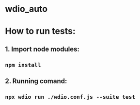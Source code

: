 # wdio_auto

# How to run tests:
## 1.  Import node modules:
## `npm install`
## 2. Running comand:
## `npx wdio run ./wdio.conf.js --suite test`